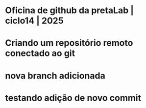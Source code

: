 # Oficina de github da pretaLab | ciclo14 | 2025
# Criando um repositório remoto conectado ao git 
# nova branch adicionada
# testando adição de novo commit


